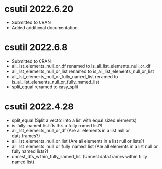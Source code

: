 # csutil 2022.6.20

- Submitted to CRAN
- Added additional documentation.

# csutil 2022.6.8

- Submitted to CRAN
- all_list_elements_null_or_df renamed to is_all_list_elements_null_or_df
- all_list_elements_null_or_list renamed to is_all_list_elements_null_or_list
- all_list_elements_null_or_fully_named_list renamed to is_all_list_elements_null_or_fully_named_list
- split_equal renamed to easy_split

# csutil 2022.4.28

- split_equal (Split a vector into a list with equal sized elements)
- is_fully_named_list (Is this a fully named list?)
- all_list_elements_null_or_df (Are all elements in a list null or data.frames?)
- all_list_elements_null_or_list (Are all elements in a list null or lists?)
- all_list_elements_null_or_fully_named_list (Are all elements in a list null or fully named lists?)
- unnest_dfs_within_fully_named_list (Unnest data.frames within fully named list)
